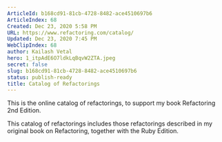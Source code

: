 ```yaml
---
ArticleId: b168cd91-81cb-4728-8482-ace4510697b6
ArticleIndex: 68
Created: Dec 23, 2020 5:58 PM
URL: https://www.refactoring.com/catalog/
Updated: Dec 23, 2020 7:45 PM
WebClipIndex: 68
author: Kailash Vetal
hero: 1_itpAdE6O7ldkLqBqvW2ZTA.jpeg
secret: false
slug: b168cd91-81cb-4728-8482-ace4510697b6
status: publish-ready
title: Catalog of Refactorings
---
```

This is the online catalog of refactorings, to support my book Refactoring 2nd Edition.

This catalog of refactorings includes those refactorings described in my original book on Refactoring, together with the Ruby Edition.

#
